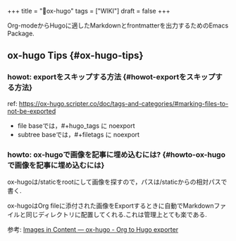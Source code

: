 +++
title = "📝ox-hugo"
tags = ["WIKI"]
draft = false
+++

Org-modeからHugoに適したMarkdownとfrontmatterを出力するためのEmacs Package.


## ox-hugo Tips {#ox-hugo-tips}


### howot: exportをスキップする方法 {#howot-exportをスキップする方法}

ref:
<https://ox-hugo.scripter.co/doc/tags-and-categories/#marking-files-to-not-be-exported>

-   file baseでは，#+hugo\_tags に noexport
-   subtree baseでは，#+filetags に noexport


### howto: ox-hugoで画像を記事に埋め込むには? {#howto-ox-hugoで画像を記事に埋め込むには}

ox-hugoは/staticをrootにして画像を探すので，パスは/staticからの相対パスで書く.

ox-hugoはOrg fileに添付された画像をExportするときに自動でMarkdownファイルと同じディレクトリに配置してくれる.これは管理上とても楽である.

参考: [Images in Content — ox-hugo - Org to Hugo exporter](https://ox-hugo.scripter.co/doc/images-in-content/)

